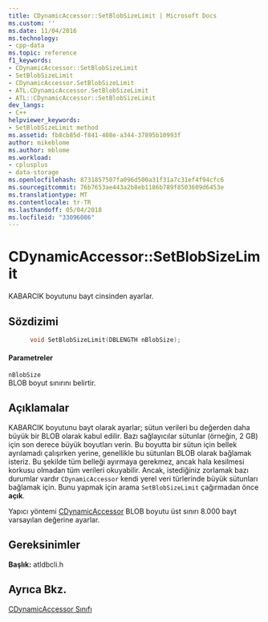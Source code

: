 ```yaml
---
title: CDynamicAccessor::SetBlobSizeLimit | Microsoft Docs
ms.custom: ''
ms.date: 11/04/2016
ms.technology:
- cpp-data
ms.topic: reference
f1_keywords:
- CDynamicAccessor::SetBlobSizeLimit
- SetBlobSizeLimit
- CDynamicAccessor.SetBlobSizeLimit
- ATL.CDynamicAccessor.SetBlobSizeLimit
- ATL::CDynamicAccessor::SetBlobSizeLimit
dev_langs:
- C++
helpviewer_keywords:
- SetBlobSizeLimit method
ms.assetid: fb8cb85d-f841-408e-a344-37895b10993f
author: mikeblome
ms.author: mblome
ms.workload:
- cplusplus
- data-storage
ms.openlocfilehash: 8731857507fa096d500a31f31a7c31ef4f94cfc6
ms.sourcegitcommit: 76b7653ae443a2b8eb1186b789f8503609d6453e
ms.translationtype: MT
ms.contentlocale: tr-TR
ms.lasthandoff: 05/04/2018
ms.locfileid: "33096086"
---
```

# <a name="cdynamicaccessorsetblobsizelimit"></a>CDynamicAccessor::SetBlobSizeLimit
KABARCIK boyutunu bayt cinsinden ayarlar.  
  
## <a name="syntax"></a>Sözdizimi  
  
```cpp
      void SetBlobSizeLimit(DBLENGTH nBlobSize);  
```  
  
#### <a name="parameters"></a>Parametreler  
 `nBlobSize`  
 BLOB boyut sınırını belirtir.  
  
## <a name="remarks"></a>Açıklamalar  
 KABARCIK boyutunu bayt olarak ayarlar; sütun verileri bu değerden daha büyük bir BLOB olarak kabul edilir. Bazı sağlayıcılar sütunlar (örneğin, 2 GB) için son derece büyük boyutları verin. Bu boyutta bir sütun için bellek ayrılamadı çalışırken yerine, genellikle bu sütunları BLOB olarak bağlamak isteriz. Bu şekilde tüm belleği ayırmaya gerekmez, ancak hala kesilmesi korkusu olmadan tüm verileri okuyabilir. Ancak, istediğiniz zorlamak bazı durumlar vardır `CDynamicAccessor` kendi yerel veri türlerinde büyük sütunları bağlamak için. Bunu yapmak için arama `SetBlobSizeLimit` çağırmadan önce **açık**.  
  
 Yapıcı yöntemi [CDynamicAccessor](../../data/oledb/cdynamicaccessor-class.md) BLOB boyutu üst sınırı 8.000 bayt varsayılan değerine ayarlar.  
  
## <a name="requirements"></a>Gereksinimler  
 **Başlık:** atldbcli.h  
  
## <a name="see-also"></a>Ayrıca Bkz.  
 [CDynamicAccessor Sınıfı](../../data/oledb/cdynamicaccessor-class.md)
